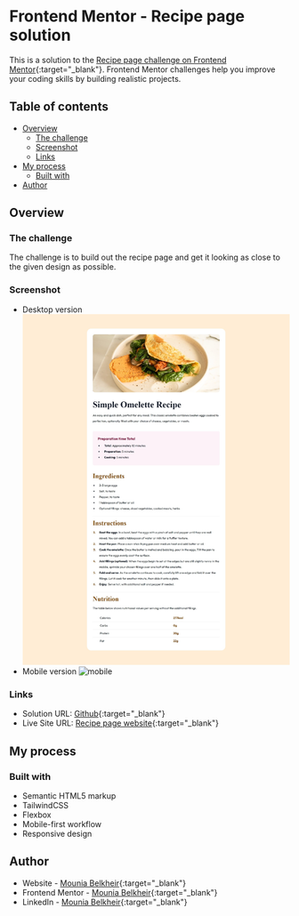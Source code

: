 # Frontend Mentor - Recipe page solution

This is a solution to the [Recipe page challenge on Frontend Mentor](https://www.frontendmentor.io/challenges/recipe-page-KiTsR8QQKm){:target="_blank"}. Frontend Mentor challenges help you improve your coding skills by building realistic projects.

## Table of contents

- [Overview](#overview)
  - [The challenge](#the-challenge)
  - [Screenshot](#screenshot)
  - [Links](#links)
- [My process](#my-process)
  - [Built with](#built-with)
- [Author](#author)

## Overview

### The challenge

The challenge is to build out the recipe page and get it looking as close to the given design as possible.

### Screenshot

- Desktop version
  ![desktop](/assets/images/desktop.png)
- Mobile version
  ![mobile](/assets/images/mobile.gif)

### Links

- Solution URL: [Github](https://github.com/MouniaBelkheir/recipe-page){:target="_blank"}
- Live Site URL: [Recipe page website](https://recipe-page-sigma-smoky.vercel.app/){:target="_blank"}

## My process

### Built with

- Semantic HTML5 markup
- TailwindCSS
- Flexbox
- Mobile-first workflow
- Responsive design

## Author

- Website - [Mounia Belkheir](https://mouniabelkheir.vercel.app/){:target="_blank"}
- Frontend Mentor - [Mounia Belkheir](https://www.frontendmentor.io/profile/MouniaBelkheir){:target="_blank"}
- LinkedIn - [Mounia Belkheir](https://www.linkedin.com/in/mouniabelkheir/){:target="_blank"}
